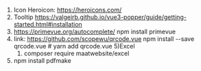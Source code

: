 1) Icon Heroicon: https://heroicons.com/
2) Tooltip
    https://valgeirb.github.io/vue3-popper/guide/getting-started.html#installation
3) https://primevue.org/autocomplete/
    npm install primevue
4) link: https://github.com/scopewu/qrcode.vue
npm install --save qrcode.vue # yarn add qrcode.vue
5)Excel 
    1) composer require maatwebsite/excel
6) npm install pdfmake


